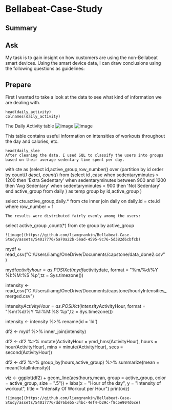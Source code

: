 # Bellabeat-Case-Study

## Summary

## Ask
My task is to gain insight on how customers are using the non-Bellabeat smart devices. Using the smart device data, I can draw conclusions using the following questions as guidelines:


## Prepare
First I wanted to take a look at the data to see what kind of information we are dealing with. 
```
head(daily_activity)
colnames(daily_activity)

```
The Daily Activity table
![image](https://github.com/liamgrankin/Bellabeat-Case-Study/assets/54017776/6ab62f44-2b6d-44aa-ac60-d90b615e6537)
![image](https://github.com/liamgrankin/Bellabeat-Case-Study/assets/54017776/10bd7bb1-d7aa-4787-b73e-ee0649db2ec7)

This table contains useful information on intensities of workouts throughout the day and calories, etc.

```
head(daily_slee
After cleaning the data, I used SQL to classify the users into groups based on their average sedentary time spent per day. 
```
with cte as (select id,active_group,row_number() over (partition by id order by count(*) desc), count(*) from (select
	id
	,case when sedentaryminutes > 1200 then 'Extra Sedentary'
	when sedentaryminutes between 900 and 1200 then 'Avg Sedentary'
	when sedentaryminutes < 900 then 'Not Sedentary'
	end active_group
from daily
) as temp
group by id,active_group
)

select cte.active_group,daily.* from cte 
inner join daily on daily.id = cte.id
where row_number = 1
```
The results were distributed fairly evenly among the users:
```
select 
	active_group
	,count(*) 
from cte
group by active_group
```
![image](https://github.com/liamgrankin/Bellabeat-Case-Study/assets/54017776/5a70a22b-5ead-4595-9c76-5d382d6cbfcb)

```
mydf <- read_csv("C:/Users/liamg/OneDrive/Documents/capstone/data_done2.csv")

mydf$activityhour = as.POSIXct(mydf$activitydate, format = "%m/%d/%Y %I:%M:%S %p",tz = Sys.timezone())

intensity <- read_csv("C:/Users/liamg/OneDrive/Documents/capstone/hourlyIntensities_merged.csv")

intensity$ActivityHour=as.POSIXct(intensity$ActivityHour, format = "%m/%d/%Y %I:%M:%S %p",tz = Sys.timezone())

intensity <- intensity %>% 
  rename(id = 'Id')

df2 <- mydf %>% 
  inner_join(intensity)

df2 <- df2 %>% 
  mutate(ActivityHour = ymd_hms(ActivityHour),
         hours = hour(ActivityHour), mins = minute(ActivityHour),
         secs = second(ActivityHour))

df2 <- df2 %>% 
  group_by(hours,active_group) %>% 
  summarize(mean = mean(TotalIntensity))

viz <- ggplot(df2) + geom_line(aes(hours,mean, group = active_group, color = active_group, size = ".5")) + labs(x = "Hour of the day", y = "Intensity of workout", title = "Intensity Of Workout per Hour")
print(viz)
```
![image](https://github.com/liamgrankin/Bellabeat-Case-Study/assets/54017776/dd76beb5-34bc-4ef4-b29c-f8c5e904d6ce)
